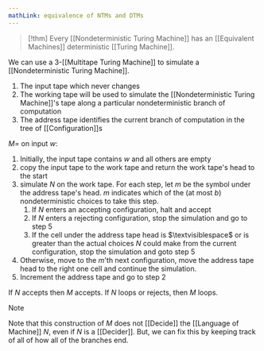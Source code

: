 ```yaml
---
mathLink: equivalence of NTMs and DTMs
---
```

>[!thm]
>Every [[Nondeterministic Turing Machine]] has an [[Equivalent Machines]] deterministic [[Turing Machine]].

We can use a 3-[[Multitape Turing Machine]] to simulate a [[Nondeterministic Turing Machine]]. 
1. The input tape which never changes
2. The working tape will be used to simulate the [[Nondeterministic Turing Machine]]'s tape along a particular nondeterministic branch of computation
3. The address tape identifies the current branch of computation in the tree of [[Configuration]]s

$M=$ on input $w$:
1. Initially, the input tape contains $w$ and all others are empty
2. copy the input tape to the work tape and return the work tape's head to the start
3. simulate $N$ on the work tape. For each step, let $m$ be the symbol under the address tape's head. $m$ indicates which of the (at most $b$) nondeterministic choices to take this step.
	1. If $N$ enters an accepting configuration, halt and accept
	2. If $N$ enters a rejecting configuration, stop the simulation and go to step 5
	3. If the cell under the address tape head is $\textvisiblespace$ or is greater than the actual choices $N$ could make from the current configuration, stop the simulation and goto step 5
4. Otherwise, move to the $m$'th next configuration, move the address tape head to the right one cell and continue the simulation.
5. Increment the address tape and go to step 2

If $N$ accepts then $M$ accepts. If $N$ loops or rejects, then $M$ loops.

>[!note]
>Note that this construction of $M$ does not [[Decide]] the [[Language of Machine]] $N$, even if $N$ is a [[Decider]]. But, we can fix this by keeping track of all of how all of the branches end. 

